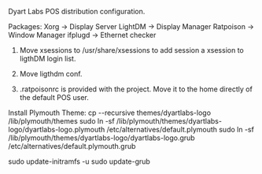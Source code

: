 Dyart Labs POS distribution configuration.

Packages:
Xorg -> Display Server
LightDM -> Display Manager
Ratpoison -> Window Manager
ifplugd -> Ethernet checker

1) Move xsessions to /usr/share/xsessions to add session a xsession to ligthDM login list.

2) Move ligthdm conf.

3) .ratpoisonrc is provided with the project. Move it to the home directly of the default POS user.

Install Plymouth Theme:
cp --recursive themes/dyartlabs-logo /lib/plymouth/themes
sudo ln -sf /lib/plymouth/themes/dyartlabs-logo/dyartlabs-logo.plymouth /etc/alternatives/default.plymouth
sudo ln -sf /lib/plymouth/themes/dyartlabs-logo/dyartlabs-logo.grub /etc/alternatives/default.plymouth.grub

sudo update-initramfs -u
sudo update-grub
